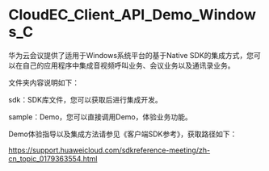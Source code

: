# CloudEC_Client_API_Demo_Windows_C

华为云会议提供了适用于Windows系统平台的基于Native SDK的集成方式，您可以在自己的应用程序中集成音视频呼叫业务、会议业务以及通讯录业务。

文件夹内容说明如下：

sdk：SDK库文件，您可以获取后进行集成开发。

sample：Demo，您可以直接调用Demo，体验业务功能。

Demo体验指导以及集成方法请参见《客户端SDK参考》，获取路径如下：

https://support.huaweicloud.com/sdkreference-meeting/zh-cn_topic_0179363554.html
